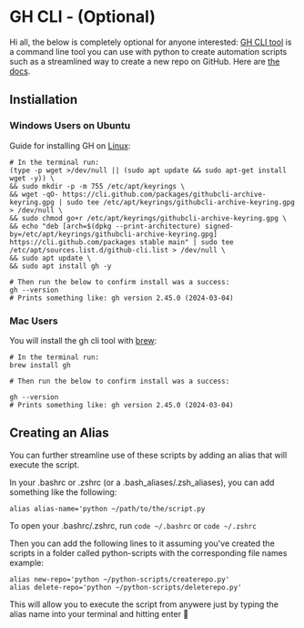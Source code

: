# GH CLI - (Optional)
Hi all, the below is completely optional for anyone interested:
[GH CLI tool](https://cli.github.com/) is a command line tool you can use with python to create automation scripts such as a streamlined way to create a new repo on GitHub.  Here are [the docs](https://cli.github.com/manual/).

## Instiallation

### Windows Users on Ubuntu
Guide for installing GH on [Linux](https://github.com/cli/cli/blob/trunk/docs/install_linux.md):
```shell
# In the terminal run:
(type -p wget >/dev/null || (sudo apt update && sudo apt-get install wget -y)) \
&& sudo mkdir -p -m 755 /etc/apt/keyrings \
&& wget -qO- https://cli.github.com/packages/githubcli-archive-keyring.gpg | sudo tee /etc/apt/keyrings/githubcli-archive-keyring.gpg > /dev/null \
&& sudo chmod go+r /etc/apt/keyrings/githubcli-archive-keyring.gpg \
&& echo "deb [arch=$(dpkg --print-architecture) signed-by=/etc/apt/keyrings/githubcli-archive-keyring.gpg] https://cli.github.com/packages stable main" | sudo tee /etc/apt/sources.list.d/github-cli.list > /dev/null \
&& sudo apt update \
&& sudo apt install gh -y

# Then run the below to confirm install was a success:
gh --version
# Prints something like: gh version 2.45.0 (2024-03-04)
```
### Mac Users
You will install the gh cli tool with [brew](https://github.com/cli/cli?tab=readme-ov-file#macos):
```shell
# In the terminal run:
brew install gh

# Then run the below to confirm install was a success:

gh --version
# Prints something like: gh version 2.45.0 (2024-03-04)
```

## Creating an Alias
You can further streamline use of these scripts by adding an alias that will execute the script.

In your .bashrc or .zshrc (or a .bash_aliases/.zsh_aliases), you can add something like the following:

`alias alias-name='python ~/path/to/the/script.py`

To open your .bashrc/.zshrc, run `code ~/.bashrc` or `code ~/.zshrc`

Then you can add the following lines to it assuming you've created the scripts in a folder called python-scripts with the corresponding file names example:

```shell
alias new-repo='python ~/python-scripts/createrepo.py'
alias delete-repo='python ~/python-scripts/deleterepo.py'
```

This will allow you to execute the script from anywere just by typing the alias name into your terminal and hitting enter 🎉

